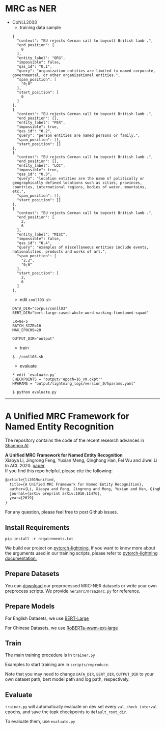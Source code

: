 # MRC as NER

- CoNLL2003
  - training data sample
  ```
  {
    "context": "EU rejects German call to boycott British lamb .",
    "end_position": [
      0
    ],
    "entity_label": "ORG",
    "impossible": false,
    "qas_id": "0.1",
    "query": "organization entities are limited to named corporate, governmental, or other organizational entities.",
    "span_position": [
      "0;0"
    ],
    "start_position": [
      0
    ]
  },
  {
    "context": "EU rejects German call to boycott British lamb .",
    "end_position": [],
    "entity_label": "PER",
    "impossible": true,
    "qas_id": "0.2",
    "query": "person entities are named persons or family.",
    "span_position": [],
    "start_position": []
  },
  {
    "context": "EU rejects German call to boycott British lamb .",
    "end_position": [],
    "entity_label": "LOC",
    "impossible": true,
    "qas_id": "0.3",
    "query": "location entities are the name of politically or geographically defined locations such as cities, provinces, countries, international regions, bodies of water, mountains, etc.",
    "span_position": [],
    "start_position": []
  },
  {
    "context": "EU rejects German call to boycott British lamb .",
    "end_position": [
      2,
      6
    ],
    "entity_label": "MISC",
    "impossible": false,
    "qas_id": "0.4",
    "query": "examples of miscellaneous entities include events, nationalities, products and works of art.",
    "span_position": [
      "2;2",
      "6;6"
    ],
    "start_position": [
      2,
      6
    ]
  },
  ```
  - edit `conll03.sh`
  ```
  DATA_DIR="corpus/conll03"
  BERT_DIR="bert-large-cased-whole-word-masking-finetuned-squad"

  LR=8e-5
  BATCH_SIZE=16
  MAX_EPOCHS=20

  OUTPUT_DIR="output"
  ```
  - train
  ```
  $ ./conll03.sh
  ```
  - evaluate
  ```
  * edit `evaluate.py`
  CHECKPOINTS = "output/'epoch=16_v0.ckpt'"
  HPARAMS = "output/lightning_logs/version_0/hparams.yaml"

  $ python evaluate.py
  ```


----

# A Unified MRC Framework for Named Entity Recognition 
The repository contains the code of the recent research advances in [Shannon.AI](http://www.shannonai.com). 

**A Unified MRC Framework for Named Entity Recognition** <br>
Xiaoya Li, Jingrong Feng, Yuxian Meng, Qinghong Han, Fei Wu and Jiwei Li<br>
In ACL 2020. [paper](https://arxiv.org/abs/1910.11476)<br>
If you find this repo helpful, please cite the following:
```latex
@article{li2019unified,
  title={A Unified MRC Framework for Named Entity Recognition},
  author={Li, Xiaoya and Feng, Jingrong and Meng, Yuxian and Han, Qinghong and Wu, Fei and Li, Jiwei},
  journal={arXiv preprint arXiv:1910.11476},
  year={2019}
}
```
For any question, please feel free to post Github issues.<br>

## Install Requirements
`pip install -r requirements.txt`

We build our project on [pytorch-lightning.](https://github.com/PyTorchLightning/pytorch-lightning)
If you want to know more about the arguments used in our training scripts, please 
refer to [pytorch-lightning documentation.](https://pytorch-lightning.readthedocs.io/en/latest/)

## Prepare Datasets
You can [download](./ner2mrc/download.md) our preprocessed MRC-NER datasets or 
write your own preprocess scripts. We provide `ner2mrc/mrsa2mrc.py` for reference.

## Prepare Models
For English Datasets, we use [BERT-Large](https://github.com/google-research/bert)

For Chinese Datasets, we use [RoBERTa-wwm-ext-large](https://github.com/ymcui/Chinese-BERT-wwm)

## Train
The main training procedure is in `trainer.py`

Examples to start training are in `scripts/reproduce`.

Note that you may need to change `DATA_DIR`, `BERT_DIR`, `OUTPUT_DIR` to your own
dataset path, bert model path and log path, respectively.

## Evaluate
`trainer.py` will automatically evaluate on dev set every `val_check_interval` epochs,
and save the topk checkpoints to `default_root_dir`.

To evaluate them, use `evaluate.py`
